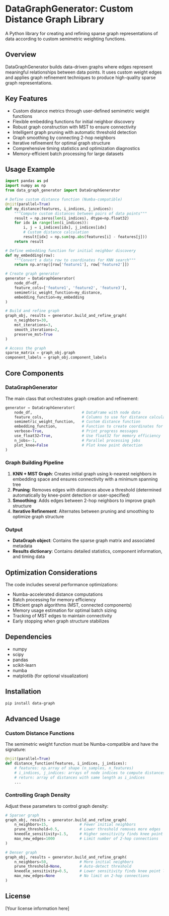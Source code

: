 # DataGraphGenerator: Custom Distance Graph Library

A Python library for creating and refining sparse graph representations of data according to custom semimetric weighting functions.

## Overview

DataGraphGenerator builds data-driven graphs where edges represent meaningful relationships between data points. It uses custom weight edges and applies graph refinement techniques to produce high-quality sparse graph representations.

## Key Features

- Custom distance metrics through user-defined semimetric weight functions
- Flexible embedding functions for initial neighbor discovery
- Robust graph construction with MST to ensure connectivity
- Intelligent graph pruning with automatic threshold detection
- Graph smoothing by connecting 2-hop neighbors
- Iterative refinement for optimal graph structure
- Comprehensive timing statistics and optimization diagnostics
- Memory-efficient batch processing for large datasets

## Usage Example

```python
import pandas as pd
import numpy as np
from data_graph_generator import DataGraphGenerator

# Define custom distance function (Numba-compatible)
@njit(parallel=True)
def my_distance(features, i_indices, j_indices):
    """Compute custom distances between pairs of data points"""
    result = np.zeros(len(i_indices), dtype=np.float32)
    for idx in range(len(i_indices)):
        i, j = i_indices[idx], j_indices[idx]
        # Custom distance calculation
        result[idx] = np.sum(np.abs(features[i] - features[j]))
    return result

# Define embedding function for initial neighbor discovery
def my_embedding(row):
    """Convert a data row to coordinates for KNN search"""
    return np.array([row['feature1'], row['feature2']])

# Create graph generator
generator = DataGraphGenerator(
    node_df=df,
    feature_cols=['feature1', 'feature2', 'feature3'],
    semimetric_weight_function=my_distance,
    embedding_function=my_embedding
)

# Build and refine graph
graph_obj, results = generator.build_and_refine_graph(
    n_neighbors=30,
    mst_iterations=3,
    smooth_iterations=2,
    preserve_mst=True
)

# Access the graph
sparse_matrix = graph_obj.graph
component_labels = graph_obj.component_labels
```

## Core Components

### DataGraphGenerator

The main class that orchestrates graph creation and refinement:

```python
generator = DataGraphGenerator(
    node_df,                      # DataFrame with node data
    feature_cols,                 # Columns to use for distance calculation
    semimetric_weight_function,   # Custom distance function
    embedding_function,           # Function to create coordinates for KNN
    verbose=True,                 # Print progress messages
    use_float32=True,             # Use float32 for memory efficiency
    n_jobs=-1,                    # Parallel processing jobs
    plot_knee=False               # Plot knee point detection
)
```

### Graph Building Pipeline

1. **KNN + MST Graph**: Creates initial graph using k-nearest neighbors in embedding space and ensures connectivity with a minimum spanning tree
2. **Pruning**: Removes edges with distances above a threshold (determined automatically by knee-point detection or user-specified)
3. **Smoothing**: Adds edges between 2-hop neighbors to improve graph structure
4. **Iterative Refinement**: Alternates between pruning and smoothing to optimize graph structure

### Output

- **DataGraph object**: Contains the sparse graph matrix and associated metadata
- **Results dictionary**: Contains detailed statistics, component information, and timing data

## Optimization Considerations

The code includes several performance optimizations:

- Numba-accelerated distance computations
- Batch processing for memory efficiency
- Efficient graph algorithms (MST, connected components)
- Memory usage estimation for optimal batch sizing
- Tracking of MST edges to maintain connectivity
- Early stopping when graph structure stabilizes

## Dependencies

- numpy
- scipy
- pandas
- scikit-learn
- numba
- matplotlib (for optional visualization)

## Installation

```bash
pip install data-graph
```

## Advanced Usage

### Custom Distance Functions

The semimetric weight function must be Numba-compatible and have the signature:

```python
@njit(parallel=True)
def distance_function(features, i_indices, j_indices):
    # features: np.array of shape (n_samples, n_features)
    # i_indices, j_indices: arrays of node indices to compute distances between
    # return: array of distances with same length as i_indices
    ...
```

### Controlling Graph Density

Adjust these parameters to control graph density:

```python
# Sparser graph
graph_obj, results = generator.build_and_refine_graph(
    n_neighbors=15,              # Fewer initial neighbors
    prune_threshold=0.5,         # Lower threshold removes more edges
    kneedle_sensitivity=1.5,     # Higher sensitivity finds knee point earlier
    max_new_edges=1000           # Limit number of 2-hop connections
)

# Denser graph
graph_obj, results = generator.build_and_refine_graph(
    n_neighbors=50,              # More initial neighbors
    prune_threshold=None,        # Auto-detect threshold
    kneedle_sensitivity=0.5,     # Lower sensitivity finds knee point later
    max_new_edges=None           # No limit on 2-hop connections
)
```

## License

[Your license information here]